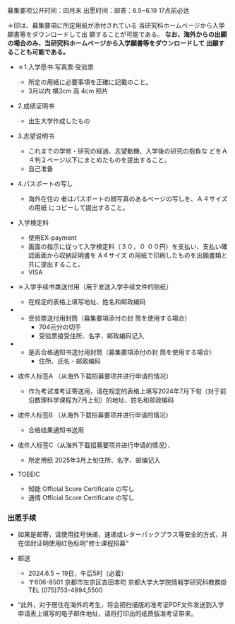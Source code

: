 募集要项公开时间：四月末
出愿时间：邮寄：6.5~6.19 17点前必达

＊印は、募集要項に所定用紙が添付されている
当研究科ホームページから入学願書等をダウンロードして出 願することが可能である。
**なお、海外からの出願の場合のみ、当研究科ホームページから入学願書等をダウンロードして 出願することも可能である。**

+ ＊1.入学愿书·写真票·受验票
	+ 所定の用紙に必要事項を正確に記載のこと。
	+ 3月以内 横3cm 高 4cm 照片

+ 2.成绩证明书
	+ 出生大学作成したもの

+ 3.志望说明书
	+ これまでの学修・研究の経過、志望動機、入学後の研究の抱負な どをＡ４判２ページ以下にまとめたものを提出すること。
	+ 自己准备

+ 4.パスポートの写し
	+ 海外在住の 者はパスポートの顔写真のあるページの写しを、Ａ４サイズの用紙 にコピーして提出すること。

+ 入学検定料
	+  使用EX-payment
	+ 画面の指示に従って入学検定料（３０，０ ００円）を支払い、支払い確認画面から収納証明書を A４サイズ の用紙で印刷したものを出願書類と共に提出すること。
	+ VISA

+ ＊入学手续书类送付用（用于发送入学手续文件的贴纸）
	+ 在规定的表格上填写地址、姓名和邮政编码

+ * 受验票送付用封筒（募集要項添付の封 筒を使用する場合）
	+ 704元分の切手
	+  受验票接受住所、名字、邮政编码记入

+ * 是否合格通知书送付用封筒（募集要項添付の封 筒を使用する場合）
	+ 住所、氏名・邮政编码

+ 收件人标签A  （从海外下载招募要项并进行申请的情况）
	+ 作为考试准考证寄送用，请在规定的表格上填写2024年7月下旬（对于前沿数理科学课程为7月上旬）的地址、姓名和邮政编码

+ 收件人标签B  （从海外下载招募要项并进行申请的情况）
	+ 合格结果通知书送用

+ 收件人标签C（从海外下载招募要项并进行申请的情况）、
	+ 所定用纸 2025年3月上旬住所、名字、邮编记入

+ TOEEIC
	+ 知能  Official Score Certificate の写し
	+ 通情   Official Score Certificate の写し

### 出愿手续
+ 如果是邮寄，请使用挂号快递，速递或レターパックプラス等安全的方式，并在信封证明使用红色标明”修士课程招募“
+ 邮送
	+ 2024.6.5 ~ 19日，午后5时（必着）
	+ 〒606-8501 京都市左京区吉田本町 京都大学大学院情報学研究科教務掛 TEL (075)753-4894,5500

+ “此外，对于居住在海外的考生，将会把扫描版的准考证PDF文件发送到入学申请表上填写的电子邮件地址，请将打印出的纸质版准考证带来。